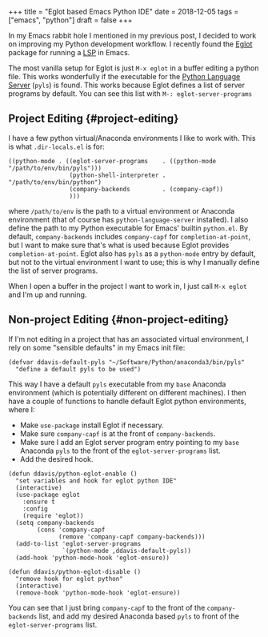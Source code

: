 +++
title = "Eglot based Emacs Python IDE"
date = 2018-12-05
tags = ["emacs", "python"]
draft = false
+++

In my Emacs rabbit hole I mentioned in my previous post, I decided
to work on improving my Python development workflow. I recently
found the [Eglot](https://github.com/joaotavora/eglot) package for running a [LSP](https://microsoft.github.io/language-server-protocol/) in Emacs.

The most vanilla setup for Eglot is just `M-x eglot` in a buffer
editing a python file. This works wonderfully if the executable for
the [Python Language Server](https://github.com/palantir/python-language-server) (`pyls`) is found. This works because
Eglot defines a list of server programs by default. You can see
this list with `M-: eglot-server-programs`


## Project Editing {#project-editing}

I have a few python virtual/Anaconda environments I like to work
with. This is what `.dir-locals.el` is for:

```emacs-lisp
((python-mode . ((eglot-server-programs    . ((python-mode "/path/to/env/bin/pyls")))
                 (python-shell-interpreter . "/path/to/env/bin/python")
                 (company-backends         . (company-capf))
                 )))
```

where `/path/to/env` is the path to a virtual environment or
Anaconda environment (that of course has `python-language-server`
installed). I also define the path to my Python executable for
Emacs' builtin `python.el`. By default, `company-backends`
includes `company-capf` for `completion-at-point`, but I want to
make sure that's what is used because Eglot provides
`completion-at-point`. Eglot also has `pyls` as a `python-mode`
entry by default, but not to the virtual environment I want to
use; this is why I manually define the list of server programs.

When I open a buffer in the project I want to work in, I just call
`M-x eglot` and I'm up and running.


## Non-project Editing {#non-project-editing}

If I'm not editing in a project that has an associated virtual
environment, I rely on some "sensible defaults" in my Emacs init
file:

```emacs-lisp
(defvar ddavis-default-pyls "~/Software/Python/anaconda3/bin/pyls"
  "define a default pyls to be used")
```

This way I have a default `pyls` executable from my `base`
Anaconda environment (which is potentially different on different
machines). I then have a couple of functions to handle default
Eglot python environments, where I:

-   Make `use-package` install Eglot if necessary.
-   Make sure `company-capf` is at the front of `company-backends`.
-   Make sure I add an Eglot server program entry pointing to my
    `base` Anaconda `pyls` to the front of the
    `eglot-server-programs` list.
-   Add the desired hook.

<!--listend-->

```emacs-lisp
(defun ddavis/python-eglot-enable ()
  "set variables and hook for eglot python IDE"
  (interactive)
  (use-package eglot
    :ensure t
    :config
    (require 'eglot))
  (setq company-backends
        (cons 'company-capf
              (remove 'company-capf company-backends)))
  (add-to-list 'eglot-server-programs
               `(python-mode ,ddavis-default-pyls))
  (add-hook 'python-mode-hook 'eglot-ensure))

(defun ddavis/python-eglot-disable ()
  "remove hook for eglot python"
  (interactive)
  (remove-hook 'python-mode-hook 'eglot-ensure))
```

You can see that I just bring `company-capf` to the front of the
`company-backends` list, and add my desired Anaconda based `pyls`
to front of the `eglot-server-programs` list.
